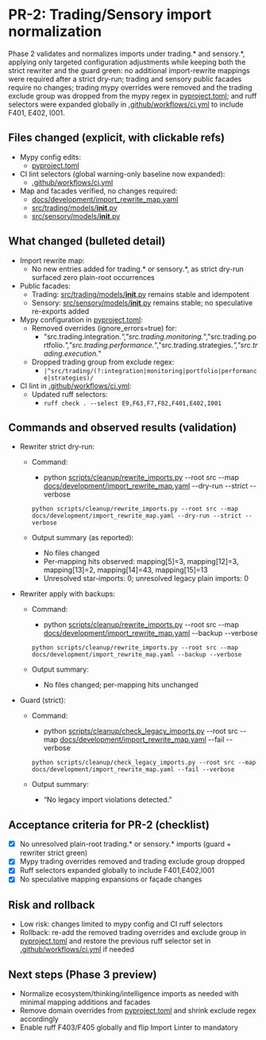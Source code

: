 # PR-2: Trading/Sensory import normalization

Phase 2 validates and normalizes imports under trading.* and sensory.*, applying only targeted configuration adjustments while keeping both the strict rewriter and the guard green: no additional import-rewrite mappings were required after a strict dry-run; trading and sensory public facades require no changes; trading mypy overrides were removed and the trading exclude group was dropped from the mypy regex in [pyproject.toml](pyproject.toml:1); and ruff selectors were expanded globally in [.github/workflows/ci.yml](.github/workflows/ci.yml:1) to include F401, E402, I001.

## Files changed (explicit, with clickable refs)

- Mypy config edits:
  - [pyproject.toml](pyproject.toml:1)
- CI lint selectors (global warning-only baseline now expanded):
  - [.github/workflows/ci.yml](.github/workflows/ci.yml:1)
- Map and facades verified, no changes required:
  - [docs/development/import_rewrite_map.yaml](docs/development/import_rewrite_map.yaml:1)
  - [src/trading/models/__init__.py](src/trading/models/__init__.py:1)
  - [src/sensory/models/__init__.py](src/sensory/models/__init__.py:1)

## What changed (bulleted detail)

- Import rewrite map:
  - No new entries added for trading.* or sensory.*, as strict dry-run surfaced zero plain-root occurrences
- Public facades:
  - Trading: [src/trading/models/__init__.py](src/trading/models/__init__.py:1) remains stable and idempotent
  - Sensory: [src/sensory/models/__init__.py](src/sensory/models/__init__.py:1) remains stable; no speculative re-exports added
- Mypy configuration in [pyproject.toml](pyproject.toml:1):
  - Removed overrides (ignore_errors=true) for:
    - "src.trading.integration.*","src.trading.monitoring.*","src.trading.portfolio.*","src.trading.performance.*","src.trading.strategies.*","src.trading.execution.*"
  - Dropped trading group from exclude regex:
    - `|^src/trading/(?:integration|monitoring|portfolio|performance|strategies)/`
- CI lint in [.github/workflows/ci.yml](.github/workflows/ci.yml:1):
  - Updated ruff selectors:
    - `ruff check . --select E9,F63,F7,F82,F401,E402,I001`

## Commands and observed results (validation)

- Rewriter strict dry-run:
  - Command:
    - python [scripts/cleanup/rewrite_imports.py](scripts/cleanup/rewrite_imports.py:1) --root src --map [docs/development/import_rewrite_map.yaml](docs/development/import_rewrite_map.yaml:1) --dry-run --strict --verbose

    ```
    python scripts/cleanup/rewrite_imports.py --root src --map docs/development/import_rewrite_map.yaml --dry-run --strict --verbose
    ```

  - Output summary (as reported):
    - No files changed
    - Per-mapping hits observed: mapping[5]=3, mapping[12]=3, mapping[13]=2, mapping[14]=43, mapping[15]=13
    - Unresolved star-imports: 0; unresolved legacy plain imports: 0

- Rewriter apply with backups:
  - Command:
    - python [scripts/cleanup/rewrite_imports.py](scripts/cleanup/rewrite_imports.py:1) --root src --map [docs/development/import_rewrite_map.yaml](docs/development/import_rewrite_map.yaml:1) --backup --verbose

    ```
    python scripts/cleanup/rewrite_imports.py --root src --map docs/development/import_rewrite_map.yaml --backup --verbose
    ```

  - Output summary:
    - No files changed; per-mapping hits unchanged

- Guard (strict):
  - Command:
    - python [scripts/cleanup/check_legacy_imports.py](scripts/cleanup/check_legacy_imports.py:1) --root src --map [docs/development/import_rewrite_map.yaml](docs/development/import_rewrite_map.yaml:1) --fail --verbose

    ```
    python scripts/cleanup/check_legacy_imports.py --root src --map docs/development/import_rewrite_map.yaml --fail --verbose
    ```

  - Output summary:
    - “No legacy import violations detected.”

## Acceptance criteria for PR-2 (checklist)

- [x] No unresolved plain-root trading.* or sensory.* imports (guard + rewriter strict green)
- [x] Mypy trading overrides removed and trading exclude group dropped
- [x] Ruff selectors expanded globally to include F401,E402,I001
- [x] No speculative mapping expansions or façade changes

## Risk and rollback

- Low risk: changes limited to mypy config and CI ruff selectors
- Rollback: re-add the removed trading overrides and exclude group in [pyproject.toml](pyproject.toml:1) and restore the previous ruff selector set in [.github/workflows/ci.yml](.github/workflows/ci.yml:1) if needed

## Next steps (Phase 3 preview)

- Normalize ecosystem/thinking/intelligence imports as needed with minimal mapping additions and facades
- Remove domain overrides from [pyproject.toml](pyproject.toml:1) and shrink exclude regex accordingly
- Enable ruff F403/F405 globally and flip Import Linter to mandatory